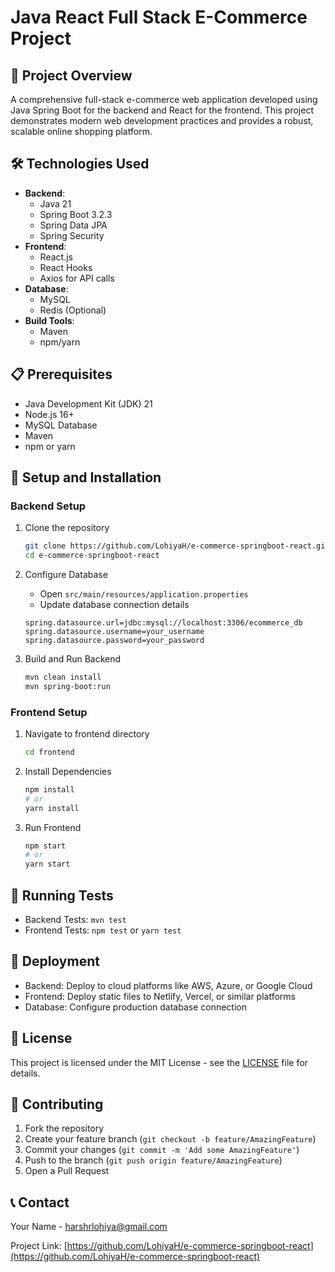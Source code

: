 # Java React Full Stack E-Commerce Project

## 🚀 Project Overview
A comprehensive full-stack e-commerce web application developed using Java Spring Boot for the backend and React for the frontend. This project demonstrates modern web development practices and provides a robust, scalable online shopping platform.

## 🛠 Technologies Used
- **Backend**: 
  - Java 21
  - Spring Boot 3.2.3
  - Spring Data JPA
  - Spring Security
- **Frontend**:
  - React.js
  - React Hooks
  - Axios for API calls
- **Database**:
  - MySQL
  - Redis (Optional)
- **Build Tools**:
  - Maven
  - npm/yarn

## 📋 Prerequisites
- Java Development Kit (JDK) 21
- Node.js 16+
- MySQL Database
- Maven
- npm or yarn

## 🔧 Setup and Installation

### Backend Setup
1. Clone the repository
   ```bash
   git clone https://github.com/LohiyaH/e-commerce-springboot-react.git
   cd e-commerce-springboot-react
   ```

2. Configure Database
   - Open `src/main/resources/application.properties`
   - Update database connection details
   ```properties
   spring.datasource.url=jdbc:mysql://localhost:3306/ecommerce_db
   spring.datasource.username=your_username
   spring.datasource.password=your_password
   ```

3. Build and Run Backend
   ```bash
   mvn clean install
   mvn spring-boot:run
   ```

### Frontend Setup
1. Navigate to frontend directory
   ```bash
   cd frontend
   ```

2. Install Dependencies
   ```bash
   npm install
   # or
   yarn install
   ```

3. Run Frontend
   ```bash
   npm start
   # or
   yarn start
   ```

## 🧪 Running Tests
- Backend Tests: `mvn test`
- Frontend Tests: `npm test` or `yarn test`

## 🚢 Deployment
- Backend: Deploy to cloud platforms like AWS, Azure, or Google Cloud
- Frontend: Deploy static files to Netlify, Vercel, or similar platforms
- Database: Configure production database connection

## 📄 License
This project is licensed under the MIT License - see the [LICENSE](LICENSE) file for details.

## 🤝 Contributing
1. Fork the repository
2. Create your feature branch (`git checkout -b feature/AmazingFeature`)
3. Commit your changes (`git commit -m 'Add some AmazingFeature'`)
4. Push to the branch (`git push origin feature/AmazingFeature`)
5. Open a Pull Request

## 📞 Contact
Your Name - harshrlohiya@gmail.com

Project Link: [https://github.com/LohiyaH/e-commerce-springboot-react](https://github.com/LohiyaH/e-commerce-springboot-react)